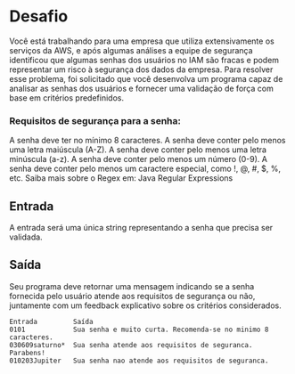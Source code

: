 # Desafio
Você está trabalhando para uma empresa que utiliza extensivamente os serviços da AWS, e após algumas análises a equipe de segurança identificou que algumas senhas dos usuários no IAM são fracas e podem representar um risco à segurança dos dados da empresa. Para resolver esse problema, foi solicitado que você desenvolva um programa capaz de analisar as senhas dos usuários e fornecer uma validação de força com base em critérios predefinidos.

### Requisitos de segurança para a senha:

A senha deve ter no mínimo 8 caracteres.
A senha deve conter pelo menos uma letra maiúscula (A-Z).
A senha deve conter pelo menos uma letra minúscula (a-z).
A senha deve conter pelo menos um número (0-9).
A senha deve conter pelo menos um caractere especial, como !, @, #, $, %, etc.
Saiba mais sobre o Regex em: Java Regular Expressions

## Entrada
A entrada será uma única string representando a senha que precisa ser validada.

## Saída
Seu programa deve retornar uma mensagem indicando se a senha fornecida pelo usuário atende aos requisitos de segurança ou não, juntamente com um feedback explicativo sobre os critérios considerados.

    Entrada     	Saída
    0101	        Sua senha e muito curta. Recomenda-se no minimo 8 caracteres.
    030609saturno*	Sua senha atende aos requisitos de seguranca. Parabens!
    010203Jupiter	Sua senha nao atende aos requisitos de seguranca.

